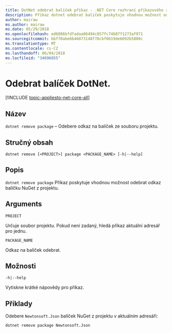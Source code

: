 ```yaml
---
title: DotNet odebrat balíček příkaz - .NET Core rozhraní příkazového řádku
description: Příkaz dotnet odebrat balíček poskytuje vhodnou možnost odebrat odkaz na balíček NuGet do projektu.
author: mairaw
ms.author: mairaw
ms.date: 05/29/2018
ms.openlocfilehash: ed6086bfdfadaa06494c857fc74687f1273af971
ms.sourcegitcommit: bbf70abe6b46073148f78cbf0619de6092b5800c
ms.translationtype: MT
ms.contentlocale: cs-CZ
ms.lasthandoff: 06/04/2018
ms.locfileid: "34696855"
---
```

# <a name="dotnet-remove-package"></a>Odebrat balíček DotNet.

[!INCLUDE [topic-appliesto-net-core-all](../../../includes/topic-appliesto-net-core-all.md)]

## <a name="name"></a>Název

`dotnet remove package` – Odebere odkaz na balíček ze souboru projektu.

## <a name="synopsis"></a>Stručný obsah

`dotnet remove [<PROJECT>] package <PACKAGE_NAME> [-h|--help]`

## <a name="description"></a>Popis

`dotnet remove package` Příkaz poskytuje vhodnou možnost odebrat odkaz balíčku NuGet z projektu.

## <a name="arguments"></a>Arguments

`PROJECT`

Určuje soubor projektu. Pokud není zadaný, hledá příkaz aktuální adresář pro jednu.

`PACKAGE_NAME`

Odkaz na balíček odebrat.

## <a name="options"></a>Možnosti

`-h|--help`

Vytiskne krátké nápovědy pro příkaz.

## <a name="examples"></a>Příklady

Odebere `Newtonsoft.Json` balíček NuGet z projektu v aktuálním adresáři:

`dotnet remove package Newtonsoft.Json`